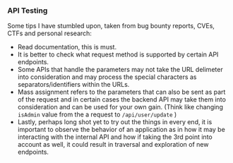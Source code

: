 ### API Testing

Some tips I have stumbled upon, taken from bug bounty reports, CVEs, CTFs and personal research:

- Read documentation, this is must.
- It is better to check what request method is supported by certain API endpoints.
- Some APIs that handle the parameters may not take the URL delimeter into consideration and may process the special characters as separators/identifiers within the URLs.
- Mass assignment refers to the parameters that can also be sent as part of the request and in certain cases the backend API may take them into consideration and can be used for your own gain. (Think like changing `isAdmin` value from the a request to `/api/user/update` )
- Lastly, perhaps long shot yet to try out the things in every end, it is important to observe the behavior of an application as in how it may be interacting with the internal API and how if taking the 3rd point into account as well, it could result in traversal and exploration of new endpoints.